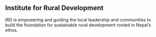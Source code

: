 ## Institute for Rural Development
IRD is empowering and guiding the local leadership and communities to build the foundation for sustainable rural development rooted in Nepal’s ethos.